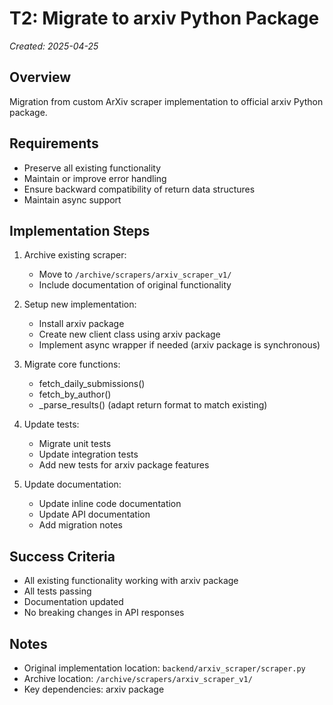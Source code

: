 # T2: Migrate to arxiv Python Package
*Created: 2025-04-25*

## Overview
Migration from custom ArXiv scraper implementation to official arxiv Python package.

## Requirements
- Preserve all existing functionality
- Maintain or improve error handling
- Ensure backward compatibility of return data structures
- Maintain async support

## Implementation Steps
1. Archive existing scraper:
   - Move to `/archive/scrapers/arxiv_scraper_v1/`
   - Include documentation of original functionality

2. Setup new implementation:
   - Install arxiv package
   - Create new client class using arxiv package
   - Implement async wrapper if needed (arxiv package is synchronous)

3. Migrate core functions:
   - fetch_daily_submissions()
   - fetch_by_author()
   - _parse_results() (adapt return format to match existing)

4. Update tests:
   - Migrate unit tests
   - Update integration tests
   - Add new tests for arxiv package features

5. Update documentation:
   - Update inline code documentation
   - Update API documentation
   - Add migration notes

## Success Criteria
- All existing functionality working with arxiv package
- All tests passing
- Documentation updated
- No breaking changes in API responses

## Notes
- Original implementation location: `backend/arxiv_scraper/scraper.py`
- Archive location: `/archive/scrapers/arxiv_scraper_v1/`
- Key dependencies: arxiv package